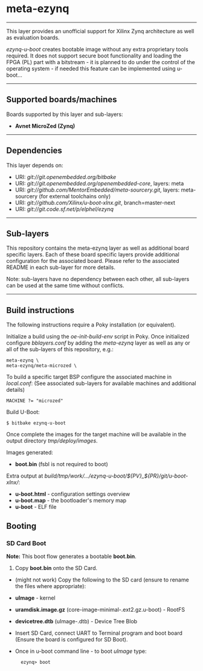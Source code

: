 # meta-ezynq
***
This layer provides an unofficial support for Xilinx Zynq architecture 
as well as evaluation boards.

*ezynq-u-boot* creates bootable image without any extra proprietary tools required.
It does not support secure boot functionality and loading the FPGA (PL) part 
with a bitstream - it is planned to do under the control of the operating system - 
if needed this feature can be implemented using u-boot...
***
## Supported boards/machines
Boards supported by this layer and sub-layers:

* **Avnet MicroZed (Zynq)**
***
## Dependencies
This layer depends on:

* URI: *git://git.openembedded.org/bitbake*
* URI: *git://git.openembedded.org/openembedded-core*, layers: meta 
* URI: *git://github.com/MentorEmbedded/meta-sourcery.git*, layers: meta-sourcery (for external toolchains only)
* URI: *git://github.com/Xilinx/u-boot-xlnx.git*, branch=master-next
* URI: *git://git.code.sf.net/p/elphel/ezynq*
***
## Sub-layers

This repository contains the meta-ezynq layer as well as additional board
specific layers. Each of these board specific layers provide additional
configuration for the associated board. Please refer to the associated README
in each sub-layer for more details.

Note: sub-layers have no dependency between each other, all sub-layers can be
used at the same time without conflicts.
***
## Build instructions
The following instructions require a Poky installation (or equivalent).

Initialize a build using the *oe-init-build-env* script in Poky. Once
initialized configure *bblayers.conf* by adding the *meta-ezynq* layer as
well as any or all of the sub-layers of this repository, e.g.:

	meta-ezynq \
	meta-ezynq/meta-microzed \

To build a specific target BSP configure the associated machine in *local.conf*:
(See associated sub-layers for available machines and additional details)

	MACHINE ?= "microzed"

Build U-Boot:

	$ bitbake ezynq-u-boot

Once complete the images for the target machine will be available in the output
directory *tmp/deploy/images*.

Images generated:

* **boot.bin** (fsbl is not required to boot)

Extra output at *build/tmp/work/.../ezynq-u-boot/${PV}_${PR}/git/u-boot-xlnx/*:

* **u-boot.html** - configuration settings overview
* **u-boot.map** - the bootloader's memory map
* **u-boot** - ELF file

## Booting

### SD Card Boot
**Note:** This boot flow generates a bootable **boot.bin**.

1. Copy **boot.bin** onto the SD Card.
* (might not work) Copy the following to the SD card (ensure to rename the files where appropriate):
 *  **uImage** - kernel
 *  **uramdisk.image.gz** (core-image-minimal-<machine name>.ext2.gz.u-boot) - RootFS
 *  **devicetree.dtb** (uImage-<machine name>.dtb) - Device Tree Blob
* Insert SD Card, connect UART to Terminal program and boot board (Ensure the
board is configured for SD Boot).
* Once in u-boot command line - to boot *uImage* type:

        ezynq> boot
